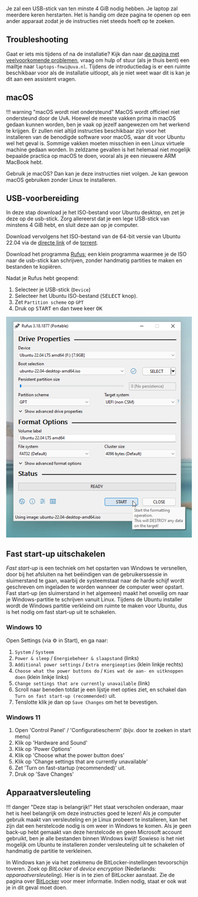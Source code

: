 Je zal een USB-stick van ten minste 4 GiB nodig hebben. Je laptop zal meerdere keren herstarten. Het is handig om deze pagina te openen op een ander apparaat zodat je de instructies niet steeds hoeft op te zoeken.

## Troubleshooting
Gaat er iets mis tijdens of na de installatie? Kijk dan naar [de pagina met veelvoorkomende problemen](./problemen.md), vraag om hulp of stuur (als je thuis bent) een mailtje naar `laptops-fnwi@uva.nl`. Tijdens de introductiedag is er een ruimte beschikbaar voor als de installatie uitloopt, als je niet weet waar dit is kan je dit aan een assistent vragen.

## macOS

!!! warning "macOS wordt niet ondersteund"
    MacOS wordt officieel niet ondersteund door de UvA. Hoewel de meeste vakken prima in macOS gedaan kunnen worden, ben je vaak op jezelf aangewezen om het werkend te krijgen. Er zullen niet altijd instructies beschikbaar zijn voor het installeren van de benodigde software voor macOS, waar dit voor Ubuntu wel het geval is. Sommige vakken moeten misschien in een Linux virtuele machine gedaan worden. In zeldzame gevallen is het helemaal niet mogelijk bepaalde practica op macOS te doen, vooral als je een nieuwere ARM MacBook hebt.

Gebruik je macOS? Dan kan je deze instructies niet volgen. Je kan gewoon macOS gebruiken zonder Linux te installeren.

## USB-voorbereiding
In deze stap download je het ISO-bestand voor Ubuntu desktop, en zet je deze op de usb-stick.
Zorg allereerst dat je een lege USB-stick van minstens 4 GiB hebt, en sluit deze aan op je computer.

Download vervolgens het ISO-bestand van de 64-bit versie van Ubuntu 22.04 via de [directe link](https://releases.ubuntu.com/22.04/ubuntu-22.04.1-desktop-amd64.iso) of de [torrent](https://releases.ubuntu.com/22.04/ubuntu-22.04.1-desktop-amd64.iso.torrent).

Download het programma [Rufus](https://github.com/pbatard/rufus/releases/download/v3.18/rufus-3.18p.exe); een klein programma waarmee je de ISO naar de usb-stick kan schrijven, zonder handmatig partities te maken en bestanden te kopiëren.

Nadat je Rufus hebt geopend:

1. Selecteer je USB-stick (`Device`)
2. Selecteer het Ubuntu ISO-bestand (<kbd>SELECT</kbd> knop).
3. Zet `Partition scheme` op `GPT`
4. Druk op <kbd>START</kbd> en dan twee keer <kbd>OK</kbd>

![rufus](../../assets/rufus.png)

## Fast start-up uitschakelen
*Fast start-up* is een techniek om het opstarten van Windows te versnellen, door bij het afsluiten na het beëindigen van de gebruikerssessie in sluimerstand te gaan, waarbij de systeemstaat naar de harde schijf wordt geschreven om ingeladen te worden wanneer de computer weer opstart. Fast start-up (en sluimerstand in het algemeen) maakt het onveilig om naar je Windows-partitie te schrijven vanuit Linux. Tijdens de Ubuntu installer wordt de Windows partitie verkleind om ruimte te maken voor Ubuntu, dus is het nodig om fast start-up uit te schakelen.

### Windows 10
Open Settings (via ⚙️ in Start), en ga naar:

1. `System` / `Systeem`
2. `Power & sleep` / `Energiebeheer & slaapstand` (links)
3. `Additional power settings` / `Extra energieopties` (klein linkje rechts)
4. `Choose what the power buttons do` / `Kies wat de aan- en uitknoppen doen` (klein linkje links)
5. `Change settings that are currently unavailable` (link)
6. Scroll naar beneden totdat je een lijstje met opties ziet, en schakel dan `Turn on fast start-up (recommended)` uit.
7. Tenslotte klik je dan op `Save Changes` om het te bevestigen.

### Windows 11
1. Open 'Control Panel' / 'Configuratiescherm' (bijv. door te zoeken in start menu)
2. Klik op 'Hardware and Sound'
3. Klik op 'Power Options'
4. Klik op 'Choose what the power button does'
5. Klik op 'Change settings that are currently unavailable'
6. Zet 'Turn on fast-startup (recommended)' uit.
7. Druk op 'Save Changes'

## Apparaatversleuteling

!!! danger "Deze stap is belangrijk!"
    Het staat verscholen onderaan, maar het is heel belangrijk om deze instructies goed te lezen! Als je computer gebruik maakt van versleuteling en je Linux probeert te installeren, kan het zijn dat een herstelcode nodig is om weer in Windows te komen. Als je geen back-up hebt gemaakt van deze herstelcode en geen Microsoft account gebruikt, ben je alle bestanden binnen Windows kwijt! Sowieso is het niet mogelijk om Ubuntu te installeren zonder versleuteling uit te schakelen of handmatig de partitie te verkleinen.

In Windows kan je via het zoekmenu de BitLocker-instellingen tevoorschijn toveren. Zoek op *BitLocker* of *device encryption* (Nederlands: *apparaatversleuteling*). Hier is in te zien of BitLocker aanstaat. Zie de pagina over [BitLocker](./bitlocker.md) voor meer informatie. Indien nodig, staat er ook wat je in dit geval moet doen.
